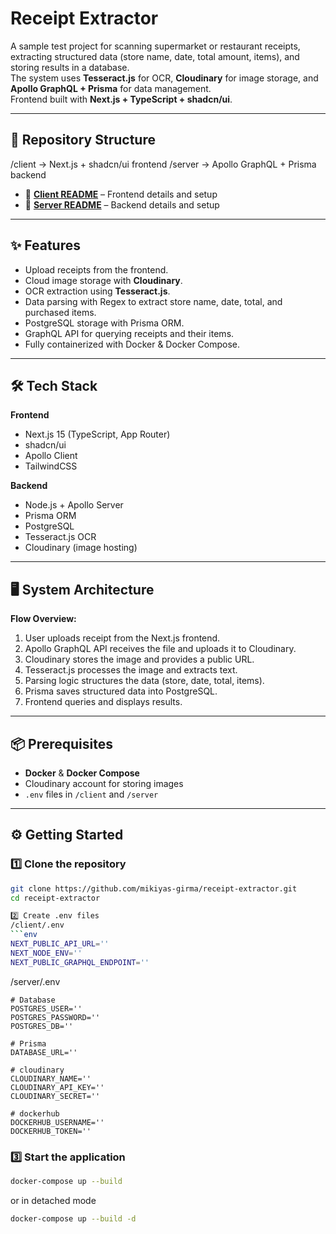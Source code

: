 # Receipt Extractor

A sample test project for scanning supermarket or restaurant receipts, extracting structured data (store name, date, total amount, items), and storing results in a database.  
The system uses **Tesseract.js** for OCR, **Cloudinary** for image storage, and **Apollo GraphQL + Prisma** for data management.  
Frontend built with **Next.js + TypeScript + shadcn/ui**.

---

## 📂 Repository Structure

/client → Next.js + shadcn/ui frontend
/server → Apollo GraphQL + Prisma backend


- 📄 **[Client README](./client/README.md)** – Frontend details and setup  
- 📄 **[Server README](./server/README.md)** – Backend details and setup  

---

## ✨ Features

- Upload receipts from the frontend.
- Cloud image storage with **Cloudinary**.
- OCR extraction using **Tesseract.js**.
- Data parsing with Regex to extract store name, date, total, and purchased items.
- PostgreSQL storage with Prisma ORM.
- GraphQL API for querying receipts and their items.
- Fully containerized with Docker & Docker Compose.

---

## 🛠 Tech Stack

**Frontend**
- Next.js 15 (TypeScript, App Router)
- shadcn/ui
- Apollo Client
- TailwindCSS

**Backend**
- Node.js + Apollo Server
- Prisma ORM
- PostgreSQL
- Tesseract.js OCR
- Cloudinary (image hosting)

---

## 🖥 System Architecture

<!-- The following diagram shows how the components interact: -->

<!-- ![System Architecture](./root_readme_architecture.png) -->

**Flow Overview:**
1. User uploads receipt from the Next.js frontend.
2. Apollo GraphQL API receives the file and uploads it to Cloudinary.
3. Cloudinary stores the image and provides a public URL.
4. Tesseract.js processes the image and extracts text.
5. Parsing logic structures the data (store, date, total, items).
6. Prisma saves structured data into PostgreSQL.
7. Frontend queries and displays results.

---

## 📦 Prerequisites

- **Docker** & **Docker Compose**
- Cloudinary account for storing images
- `.env` files in `/client` and `/server`

---

## ⚙️ Getting Started

### 1️⃣ Clone the repository
```bash
git clone https://github.com/mikiyas-girma/receipt-extractor.git
cd receipt-extractor

2️⃣ Create .env files
/client/.env
```env
NEXT_PUBLIC_API_URL=''
NEXT_NODE_ENV=''
NEXT_PUBLIC_GRAPHQL_ENDPOINT=''
```

/server/.env
```env
# Database
POSTGRES_USER=''
POSTGRES_PASSWORD=''
POSTGRES_DB=''

# Prisma
DATABASE_URL=''

# cloudinary
CLOUDINARY_NAME=''
CLOUDINARY_API_KEY=''
CLOUDINARY_SECRET=''

# dockerhub
DOCKERHUB_USERNAME=''
DOCKERHUB_TOKEN=''

```
### 3️⃣ Start the application
```bash
docker-compose up --build
```
or in detached mode
```bash
docker-compose up --build -d
```
